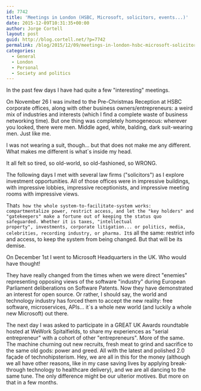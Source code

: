 ```yaml
---
id: 7742
title: 'Meetings in London (HSBC, Microsoft, solicitors, events...)'
date: 2015-12-09T10:31:35+00:00
author: Jorge Cortell
layout: post
guid: http://blog.cortell.net/?p=7742
permalink: /blog/2015/12/09/meetings-in-london-hsbc-microsoft-solicitors-events/
categories:
  - General
  - London
  - Personal
  - Society and politics
---
```

In the past few days I have had quite a few "interesting" meetings.

On November 26 I was invited to the Pre-Christmas Reception at HSBC corporate offices, along with other business owners/entrepreneurs: a weird mix of industries and interests (which I find a complete waste of business networking time). But one thing was completely homogeneous: wherever you looked, there were men. Middle aged, white, balding, dark suit-wearing men. Just like me.

I was not wearing a suit, though... but that does not make me any different. What makes me different is what`s inside my head.

It all felt so tired, so old-world, so old-fashioned, so WRONG.

The following days I met with several law firms ("solicitors") as I explore investment opportunities. All of those offices were in impressive buildings, with impressive lobbies, impressive receptionists, and impressive meeting rooms with impressive views.

That`s how the whole system-to-facilitate-system works: compartmentalize power, restrict access, and let the "key holders" and "gatekeepers" make a fortune out of keeping the status quo safeguarded. Whether it is taxes, "intellectual property", investments, corporate litigation... or politics, media, celebrities, recording industry, or pharma. It`s all the same: restrict info and access, to keep the system from being changed. But that will be its demise.

On December 1st I went to Microsoft Headquarters in the UK. Who would have thought!

They have really changed from the times when we were direct "enemies" representing opposing views of the software "industry" during European Parliament deliberations on Software Patents. Now they have demonstrated an interest for open source. Or rather, I should say, the world and technology industry has forced them to accept the new reality: free software, microservices, APIs... it`s a whole new world (and luckily a whole new Microsoft) out there.

The next day I was asked to participate in a GREAT UK Awards roundtable hosted at WeWork Spitalfields, to share my experiences as "serial entrepreneur" with a cohort of other "entrepreneurs". More of the same. The machine churning out new recruits, fresh meat to grind and sacrifice to the same old gods: power and greed. All with the latest and polished 2.0 façade of technohipsterism. Hey, we are all in this for the money (although we all have other reasons, like in my case saving lives by applying break-through technology to healthcare delivery), and we are all dancing to the same tune. The only difference might be our ulterior motives. But more on that in a few months.